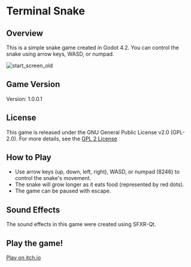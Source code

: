 # Terminal Snake

## Overview

This is a simple snake game created in Godot 4.2. You can control the snake using arrow keys, WASD, or numpad.

![start_screen_old](https://img.itch.zone/aW1hZ2UvMjMwNzIzOC8xMzY3Mjk3NC5wbmc=/original/ZQn4Vo.png)

## Game Version

Version: 1.0.0.1

## License

This game is released under the GNU General Public License v2.0 (GPL-2.0). For more details, see the [GPL 2 License](https://www.gnu.org/licenses/gpl-2.0.en.html)

## How to Play

- Use arrow keys (up, down, left, right), WASD, or numpad (8246) to control the snake's movement.
- The snake will grow longer as it eats food (represented by red dots).
- The game can be paused with escape.

## Sound Effects

The sound effects in this game were created using SFXR-Qt.

## Play the game!

[Play on itch.io](https://rostiprkl.itch.io/terminal-snake)


